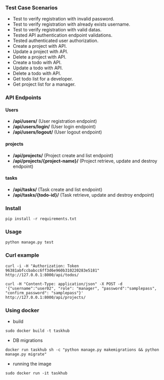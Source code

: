 ### Test Case Scenarios
* Test to verify registration with invalid password.
* Test to verify registration with already exists username.
* Test to verify registration with valid datas.
* Tested API authentication endpoint validations.
* Tested authenticated user authorization.
* Create a project with API.
* Update a project with API.
* Delete a project with API.
* Create a todo with API.
* Update a todo with API.
* Delete a todo with API.
* Get todo list for a developer.
* Get project list for a manager.

### API Endpoints

#### Users

* **/api/users/** (User registration endpoint)
* **/api/users/login/** (User login endpoint)
* **/api/users/logout/** (User logout endpoint)

#### projects

* **/api/projects/** (Project create and list endpoint)
* **/api/projects/{project-name}/** (Project retrieve, update and destroy endpoint)


#### tasks

* **/api/tasks/** (Task create and list endpoint)
* **/api/tasks/{todo-id}/** (Task retrieve, update and destroy endpoint)

### Install 

    pip install -r requirements.txt

### Usage

    python manage.py test


### Curl example 

`curl -i -H "Authorization: Token 96381abfccbabcc6ff3d6e960b310220283e5181" http://127.0.0.1:8000/api/todos/`

`curl -H "Content-Type: application/json" -X POST -d '{"username":"user02", "role": "manager", "password":"samplepass", "confirm_password": "samplepass"}'  http://127.0.0.1:8000/api/projects/`


### Using docker

- build 

`sudo docker build -t taskhub`

- DB migrations

`docker run taskhub sh -c "python manage.py makemigrations && python manage.py migrate"`

- running the image

`sudo docker run -it taskhub`